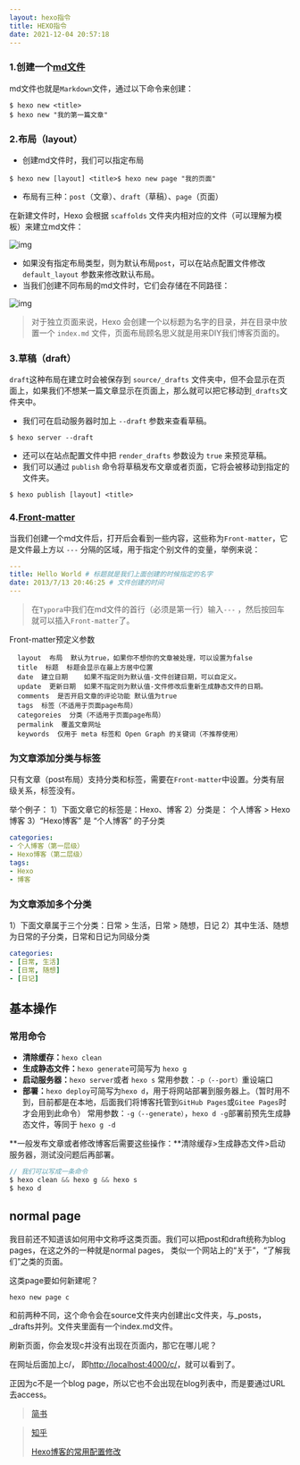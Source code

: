 ```yaml
---
layout: hexo指令
title: HEXO指令
date: 2021-12-04 20:57:18
---
```


### 1.创建一个[md文件](https://www.zhihu.com/search?q=md文件&search_source=Entity&hybrid_search_source=Entity&hybrid_search_extra={"sourceType"%3A"article"%2C"sourceId"%3A156915260})

md文件也就是`Markdown`文件，通过以下命令来创建：

```text
$ hexo new <title>
$ hexo new "我的第一篇文章"
```

<!--more-->

### 2.布局（layout）

- 创建md文件时，我们可以指定布局

```
$ hexo new [layout] <title>$ hexo new page "我的页面"
```

- 布局有三种：`post`（文章）、`draft`（草稿）、`page`（页面）

在新建文件时，Hexo 会根据 `scaffolds` 文件夹内相对应的文件（可以理解为模板）来建立md文件：

![img](https://pic2.zhimg.com/80/v2-2683cfb7e862381166e609ef37210a99_720w.png)



- 如果没有指定布局类型，则为默认布局`post`，可以在站点配置文件修改 `default_layout` 参数来修改默认布局。
- 当我们创建不同布局的md文件时，它们会存储在不同路径：

![img](https://pic3.zhimg.com/80/v2-81c1aa7b55f1ae6767b3563127a22156_720w.jpg)

> 对于独立页面来说，Hexo 会创建一个以标题为名字的目录，并在目录中放置一个 `index.md` 文件，页面布局顾名思义就是用来DIY我们博客页面的。

### 3.草稿（draft）

`draft`这种布局在建立时会被保存到 `source/_drafts` 文件夹中，但不会显示在页面上，如果我们不想某一篇文章显示在页面上，那么就可以把它移动到`_drafts`文件夹中。

- 我们可在启动服务器时加上 `--draft` 参数来查看草稿。

```
$ hexo server --draft
```

- 还可以在站点配置文件中把 `render_drafts` 参数设为 `true` 来预览草稿。
- 我们可以通过 `publish` 命令将草稿发布文章或者页面，它将会被移动到指定的文件夹。

```
$ hexo publish [layout] <title>
```

### 4.[Front-matter](https://www.zhihu.com/search?q=Front-matter&search_source=Entity&hybrid_search_source=Entity&hybrid_search_extra={"sourceType"%3A"article"%2C"sourceId"%3A156915260})

当我们创建一个md文件后，打开后会看到一些内容，这些称为`Front-matter`，它是文件最上方以 `---` 分隔的区域，用于指定个别文件的变量，举例来说：

```yaml
---
title: Hello World # 标题就是我们上面创建的时候指定的名字
date: 2013/7/13 20:46:25 # 文件创建的时间
---
```

> 在`Typora`中我们在md文件的首行（必须是第一行）输入`---` ，然后按回车就可以插入`Front-matter`了。

Front-matter预定义参数

```text
  layout  布局  默认为true，如果你不想你的文章被处理，可以设置为false
  title  标题  标题会显示在最上方居中位置     
  date  建立日期    如果不指定则为默认值-文件创建日期，可以自定义。
  update  更新日期  如果不指定则为默认值-文件修改后重新生成静态文件的日期。
  comments  是否开启文章的评论功能 默认值为true
  tags  标签（不适用于页面page布局）
  categoreies  分类（不适用于页面page布局）
  permalink  覆盖文章网址
  keywords  仅用于 meta 标签和 Open Graph 的关键词（不推荐使用）
```

### 为文章添加分类与标签

只有文章（post布局）支持分类和标签，需要在`Front-matter`中设置。分类有层级关系，标签没有。

举个例子：
1）下面文章它的标签是：Hexo、博客
2）分类是： 个人博客 > Hexo博客
3）“Hexo博客” 是 “个人博客” 的子分类

```yaml
categories:
- 个人博客（第一层级）
- Hexo博客（第二层级）
tags:
- Hexo
- 博客
```

### 为文章添加多个分类

1）下面文章属于三个分类：日常 > 生活，日常 > 随想，日记
2）其中生活、随想为日常的子分类，日常和日记为同级分类

```yaml
categories:
- [日常, 生活]
- [日常, 随想]
- [日记]
```

## 基本操作

### 常用命令

- **清除缓存：**`hexo clean`
- **生成静态文件：**`hexo generate`可简写为 `hexo g`
- **启动服务器：**`hexo server`或者 `hexo s` 常用参数：`-p（--port）`重设端口
- **部署：**`hexo deploy`可简写为`hexo d`，用于将网站部署到服务器上。（暂时用不到，目前都是在本地，后面我们将博客托管到`GitHub Pages`或`Gitee Pages`时才会用到此命令）
  常用参数：`-g（--generate）`，`hexo d -g`部署前预先生成静态文件，等同于 `hexo g -d`

**一般发布文章或者修改博客后需要这些操作：**清除缓存>生成静态文件>启动服务器，测试没问题后再部署。

```csharp
// 我们可以写成一条命令
$ hexo clean && hexo g && hexo s
$ hexo d
```

## normal page

我目前还不知道该如何用中文称呼这类页面。我们可以把post和draft统称为blog pages，在这之外的一种就是normal pages， 类似一个网站上的“关于”，“了解我们”之类的页面。

这类page要如何新建呢？

```
hexo new page c
```

和前两种不同，这个命令会在source文件夹内创建出c文件夹，与_posts，_drafts并列。文件夹里面有一个index.md文件。

刷新页面，你会发现c并没有出现在页面内，那它在哪儿呢？

在网址后面加上c/， 即[http://localhost:4000/c/](https://link.jianshu.com?t=http://localhost:4000/c/)，就可以看到了。

正因为c不是一个blog page，所以它也不会出现在blog列表中，而是要通过URL去access。

>[简书](https://www.jianshu.com/p/265b2c653e6f)

> [知乎](https://zhuanlan.zhihu.com/p/156915260)
>
> [Hexo博客的常用配置修改](https://www.jianshu.com/p/0fe7dd8a0e8b?winzoom=1)

